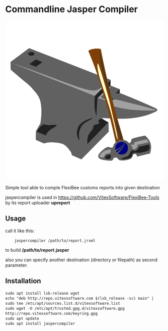 Commandline Jasper Compiler
===========================

![logo](jaspercompiler.svg?raw=true)

Simple tool able to comple FlexiBee customs reports into given destination

jaspercompiler is used in https://github.com/VitexSoftware/FlexiBee-Tools by its report uploader **upreport** 

Usage
-----

call it like this:

```shell
    jaspercompiler /path/to/report.jrxml
```
to build **/path/to/report.jasper**

also you can specify another destination (directory or filepath) as second parameter.

Installation
------------

```shell
sudo apt install lsb-release wget
echo "deb http://repo.vitexsoftware.com $(lsb_release -sc) main" | sudo tee /etc/apt/sources.list.d/vitexsoftware.list
sudo wget -O /etc/apt/trusted.gpg.d/vitexsoftware.gpg http://repo.vitexsoftware.com/keyring.gpg
sudo apt update
sudo apt install jaspercompiler
```
